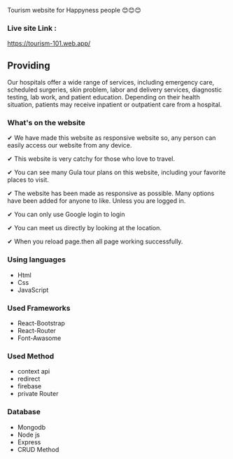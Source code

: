 Tourism website for Happyness people 😊😊😊

### Live site Link : 

https://tourism-101.web.app/


## Providing
Our hospitals offer a wide range of services, including emergency care, scheduled surgeries, skin problem, labor and delivery services, diagnostic testing, lab work, and patient education. Depending on their health situation, patients may receive inpatient or outpatient care from a hospital.

### What's on the website
✔ We have made this website as responsive website so, any person can
easily access our website from any device.

✔ This website is very catchy for those who love to travel.

✔ You can see many Gula tour plans on this website, including your favorite places to visit.

✔ The website has been made as responsive as possible. Many options have been added for anyone to like. Unless you are logged in.

✔ You can only use Google login to login

✔ You can meet us directly by looking at the location.

✔ When you reload page.then all page working successfully.

### Using languages 
- Html 
- Css
- JavaScript


### Used Frameworks
- React-Bootstrap
- React-Router
- Font-Awasome

### Used Method
- context api
- redirect
- firebase
- private Router

### Database
- Mongodb
- Node js
- Express
- CRUD Method

